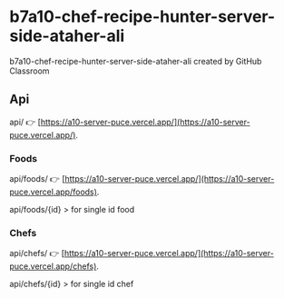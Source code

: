 # b7a10-chef-recipe-hunter-server-side-ataher-ali
b7a10-chef-recipe-hunter-server-side-ataher-ali created by GitHub Classroom

## Api
api/ 👉 [https://a10-server-puce.vercel.app/](https://a10-server-puce.vercel.app/).

### Foods
api/foods/ 👉 [https://a10-server-puce.vercel.app/](https://a10-server-puce.vercel.app/foods).

api/foods/{id} > for single id food

### Chefs
api/chefs/ 👉 [https://a10-server-puce.vercel.app/](https://a10-server-puce.vercel.app/chefs).

api/chefs/{id} > for single id chef
